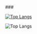 ###<!-- Hi there 👋 -->

[![Top Langs](https://github-readme-stats.vercel.app/api/top-langs/?username=IlBardoHammer&theme=radical&count_private=true&show_icons=true)](https://github.com/IlBardoHammer/github-readme-stats)

![Top Langs](https://github-readme-stats.vercel.app/api/top-langs/?username=IlBardoHammer&theme=radical)
<!--
**IlBardoHammer/IlBardoHammer** is a ✨ _special_ ✨ repository because its `README.md` (this file) appears on your GitHub profile.

Here are some ideas to get you started:

- 🔭 I’m currently working on ...
- 🌱 I’m currently learning ...
- 👯 I’m looking to collaborate on ...
- 🤔 I’m looking for help with ...
- 💬 Ask me about ...
- 📫 How to reach me: ...
- 😄 Pronouns: ...
- ⚡ Fun fact: ...
-->
